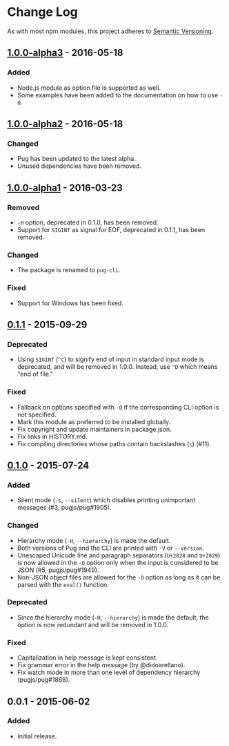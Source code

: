 # Change Log
As with most npm modules, this project adheres to
[Semantic Versioning](http://semver.org/).

## [1.0.0-alpha3] - 2016-05-18

### Added
- Node.js module as option file is supported as well.
- Some examples have been added to the documentation on how to use `-O`.

## [1.0.0-alpha2] - 2016-05-18

### Changed
- Pug has been updated to the latest alpha.
- Unused dependencies have been removed.

## [1.0.0-alpha1] - 2016-03-23

### Removed
- `-H` option, deprecated in 0.1.0, has been removed.
- Support for `SIGINT` as signal for EOF, deprecated in 0.1.1, has been removed.

### Changed
- The package is renamed to `pug-cli`.

### Fixed
- Support for Windows has been fixed.

## [0.1.1] - 2015-09-29
### Deprecated
- Using `SIGINT` (`^C`) to signify end of input in standard input mode is deprecated, and will be removed in 1.0.0. Instead, use `^D` which means "end of file."

### Fixed
- Fallback on options specified with `-O` if the corresponding CLI option is not specified.
- Mark this module as preferred to be installed globally.
- Fix copyright and update maintainers in package.json.
- Fix links in HISTORY.md.
- Fix compiling directories whose paths contain backslashes (`\`) (#11).

## [0.1.0] - 2015-07-24
### Added
- Silent mode (`-s`, `--silent`) which disables printing unimportant messages (#3, pugjs/pug#1905).

### Changed
- Hierarchy mode (`-H`, `--hierarchy`) is made the default.
- Both versions of Pug and the CLI are printed with `-V` or `--version`.
- Unescaped Unicode line and paragraph separators (`U+2028` and `U+2029`) is now allowed in the `-O` option only when the input is considered to be JSON (#5, pugjs/pug#1949).
- Non-JSON object files are allowed for the `-O` option as long as it can be parsed with the `eval()` function.

### Deprecated
- Since the hierarchy mode (`-H`, `--hierarchy`) is made the default, the
  option is now redundant and will be removed in 1.0.0.

### Fixed
- Capitalization in help message is kept consistent.
- Fix grammar error in the help message (by @didoarellano).
- Fix watch mode in more than one level of dependency hierarchy (pugjs/pug#1888).

## 0.0.1 - 2015-06-02
### Added
- Initial release.

[unreleased]: https://github.com/pugjs/pug-cli/compare/1.0.0-alpha3...master
[1.0.0-alpha3]: https://github.com/pugjs/pug-cli/compare/1.0.0-alpha2...1.0.0-alpha3
[1.0.0-alpha2]: https://github.com/pugjs/pug-cli/compare/1.0.0-alpha1...1.0.0-alpha2
[1.0.0-alpha1]: https://github.com/pugjs/pug-cli/compare/0.1.1...1.0.0-alpha1
[0.1.1]: https://github.com/pugjs/pug-cli/compare/0.1.0...0.1.1
[0.1.0]: https://github.com/pugjs/pug-cli/compare/0.0.1...0.1.0
